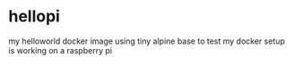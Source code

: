 # hellopi
my helloworld docker image using tiny alpine base to test my docker setup is working on a raspberry pi
